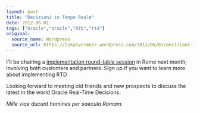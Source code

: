```yaml
---
layout: post
title: "Decisioni in Tempo Reale"
date: 2012-06-01
tags: ["Oracle","oracle","RTD","rtd"]
original:
  source_name: Wordpress
  source_url: https://lukasvermeer.wordpress.com/2012/06/01/decisioni-in-tempo-reale/
---
```


I'll be chairing a [implementation round-table session](http://www.oracle.com/goto/RealTimeDecisions) in Rome next month; involving both customers and partners. Sign up if you want to learn more about implementing RTD

Looking forward to meeting old friends and new prospects to discuss the latest in the world Oracle Real-Time Decisions.

_Mille viae ducunt homines per saecula Romam._
